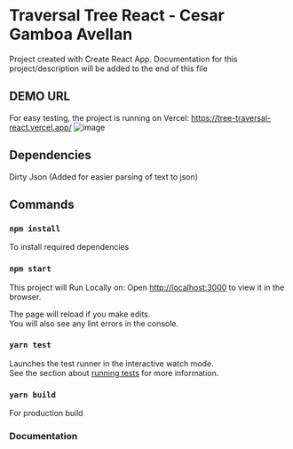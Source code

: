 # Traversal Tree React - Cesar Gamboa Avellan

Project created with Create React App.
Documentation for this project/description will be added to the end of this file

## DEMO URL

For easy testing, the project is running on Vercel: https://tree-traversal-react.vercel.app/
![image](https://user-images.githubusercontent.com/35382861/119609951-ac288900-bdb5-11eb-9df4-9fe012ea2764.png)


## Dependencies

Dirty Json (Added for easier parsing of text to json)

## Commands

### `npm install`

To install required dependencies

### `npm start`

This project will Run Locally on:
Open [http://localhost:3000](http://localhost:3000) to view it in the browser.

The page will reload if you make edits.\
You will also see any lint errors in the console.

### `yarn test`

Launches the test runner in the interactive watch mode.\
See the section about [running tests](https://facebook.github.io/create-react-app/docs/running-tests) for more information.

### `yarn build`

For production build

### Documentation

